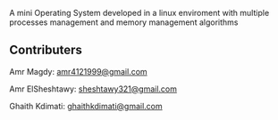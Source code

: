 A mini Operating System developed in a linux enviroment with multiple processes management and memory management algorithms
## Contributers
Amr Magdy: amr4121999@gmail.com&nbsp;

Amr ElSheshtawy: sheshtawy321@gmail.com&nbsp;

Ghaith Kdimati: ghaithkdimati@gmail.com&nbsp;

